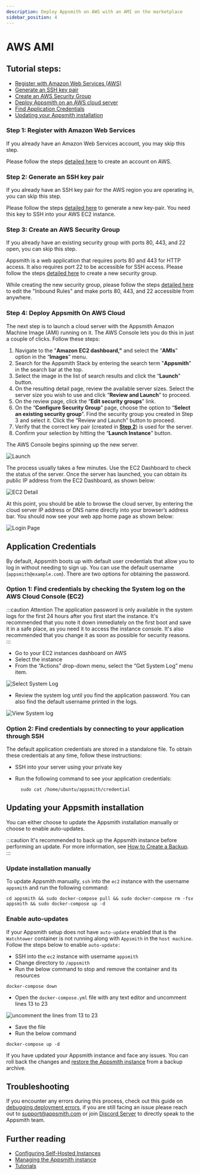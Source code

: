 ```yaml
---
description: Deploy Appsmith on AWS with an AMI on the marketplace
sidebar_position: 4
---
```


# AWS AMI

## Tutorial steps:

* [Register with Amazon Web Services (AWS)](./aws-ami.md#step-1-register-with-amazon-web-services)
* [Generate an SSH key pair](./aws-ami.md#step-2-generate-an-ssh-key-pair)
* [Create an AWS Security Group](./aws-ami.md#step-3-create-an-aws-security-group)
* [Deploy Appsmith on an AWS cloud server](./aws-ami.md#step-3-create-an-aws-security-group)
* [Find Application Credentials](./aws-ami.md#application-credentials)
* [Updating your Appsmith installation](./aws-ami.md#updating-your-appsmith-installation)

### Step 1: Register with Amazon Web Services

If you already have an Amazon Web Services account, you may skip this step.

Please follow the steps [detailed here](https://aws.amazon.com/premiumsupport/knowledge-center/create-and-activate-aws-account/) to create an account on AWS.

### Step 2: Generate an SSH key pair

If you already have an SSH key pair for the AWS region you are operating in, you can skip this step.

Please follow the steps [detailed here](https://docs.aws.amazon.com/AWSEC2/latest/UserGuide/ec2-key-pairs.html#having-ec2-create-your-key-pair) to generate a new key-pair. You need this key to SSH into your AWS EC2 instance.

### Step 3: Create an AWS Security Group

If you already have an existing security group with ports 80, 443, and 22 open, you can skip this step.

Appsmith is a web application that requires ports 80 and 443 for HTTP access. It also requires port 22 to be accessible for SSH access. Please follow the steps [detailed here](https://docs.aws.amazon.com/AWSEC2/latest/UserGuide/working-with-security-groups.html#creating-security-group) to create a new security group.

While creating the new security group, please follow the steps [detailed here](https://docs.aws.amazon.com/AWSEC2/latest/UserGuide/working-with-security-groups.html#adding-security-group-rule) to edit the "Inbound Rules" and make ports 80, 443, and 22 accessible from anywhere.

### Step 4: Deploy Appsmith On AWS Cloud

The next step is to launch a cloud server with the Appsmith Amazon Machine Image (AMI) running on it. The AWS Console lets you do this in just a couple of clicks. Follow these steps:

1. Navigate to the "**Amazon** **EC2 dashboard,"** and select the “**AMIs**” option in the “**Images**” menu.
2. Search for the Appsmith Stack by entering the search term "**Appsmith**" in the search bar at the top.
3. Select the image in the list of search results and click the “**Launch**” button.
4. On the resulting detail page, review the available server sizes. Select the server size you wish to use and click “**Review and Launch**” to proceed.
5. On the review page, click the “**Edit security groups**” link.
6. On the “**Configure Security Group**” page, choose the option to “**Select an existing security group**”. Find the security group you created in Step 3 and select it. Click the “Review and Launch” button to proceed.
7. Verify that the correct key pair (created in [**Step 2**](./aws-ami#step-2-generate-an-ssh-key-pair)) is used for the server.
8. Confirm your selection by hitting the “**Launch Instance**” button.

The AWS Console begins spinning up the new server.

![Launch](/img/aws-launch.png)

The process usually takes a few minutes. Use the EC2 Dashboard to check the status of the server. Once the server has launched, you can obtain its public IP address from the EC2 Dashboard, as shown below:

![EC2 Detail](/img/aws-ec2-detail.png)

At this point, you should be able to browse the cloud server, by entering the cloud server IP address or DNS name directly into your browser’s address bar. You should now see your web app home page as shown below:

![Login Page](/img/aws-login-page.png)

## Application Credentials

By default, Appsmith boots up with default user credentials that allow you to log in without needing to sign up. You can use the default username (`appsmith@example.com`). There are two options for obtaining the password.

### Option 1: Find credentials by checking the System log on the AWS Cloud Console (EC2)

:::caution Attention
The application password is only available in the system logs for the first 24 hours after you first start the instance. It's recommended that you note it down immediately on the first boot and save it in a safe place, as you need it to access the instance console. It's also recommended that you change it as soon as possible for security reasons.
:::

* Go to your EC2 instances dashboard on AWS
* Select the instance
* From the “Actions” drop-down menu, select the “Get System Log” menu item.

![Select System Log](/img/aws-select-system-log.png)

* Review the system log until you find the application password. You can also find the default username printed in the logs.

![View System log](/img/aws-system-log.png)

### Option 2: Find credentials by connecting to your application through SSH

The default application credentials are stored in a standalone file. To obtain these credentials at any time, follow these instructions:

* SSH into your server using your private key
*   Run the following command to see your application credentials:

    ```
      sudo cat /home/ubuntu/appsmith/credential
    ```

## Updating your Appsmith installation

You can either choose to update the Appsmith installation manually or choose to enable auto-updates.

:::caution
   It's recommended to back up the Appsmith instance before performing an update. For more information, see [How to Create a Backup](/getting-started/setup/instance-management/appsmithctl#backup-appsmith-instance).
:::


### Update installation manually

To update Appsmith manually, `ssh` into the `ec2` instance with the username `appsmith` and run the following command:

```
cd appsmith && sudo docker-compose pull && sudo docker-compose rm -fsv appsmith && sudo docker-compose up -d
```

### Enable auto-updates

If your Appsmith setup does not have `auto-update` enabled that is the `Watchtower` container is not running along with `Appsmith` in the `host machine`. Follow the steps below to enable `auto-update:`

* SSH into the `ec2` instance with username `appsmith`
* Change directory to `/appsmith`
* Run the below command to stop and remove the container and its resources

```
docker-compose down
```

* Open the `docker-compose.yml` file with any text editor and uncomment lines 13 to 23

![uncomment the lines from 13 to 23](</img/Docker-Compose-Yml-File-UnComment-for-AutoUpdates_(1).png>)

* Save the file
* Run the below command

```
docker-compose up -d
```
If you have updated your Appsmith instance and face any issues. You can roll back the changes and [restore the Appsmith instance](/getting-started/setup/instance-management/appsmithctl#restore-appsmith-instance) from a backup archive. 


## Troubleshooting


If you encounter any errors during this process, check out this guide on [debugging deployment errors](/help-and-support/troubleshooting-guide/deployment-errors), if you are still facing an issue please reach out to [support@appsmith.com](mailto:support@appsmith.com) or join [Discord Server](https://discord.com/invite/rBTTVJp) to directly speak to the Appsmith team.


## Further reading

* [Configuring Self-Hosted Instances](/getting-started/setup/instance-configuration/#configuring-docker-installations)
* [Managing the Appsmith instance](/getting-started/setup/instance-management)
* [Tutorials](/learning-and-resources/tutorials)

